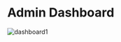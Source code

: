 # Admin Dashboard

![dashboard1](https://github.com/Gabriel-demian/Admin-Dashboard/assets/57782295/97657de1-3e66-4b1a-b0b7-85eab92b1647)
